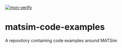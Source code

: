 [![mvn-verify](https://github.com/matsim-org/matsim-code-examples/actions/workflows/mvn-verify.yml/badge.svg?branch=14.x)](https://github.com/matsim-org/matsim-code-examples/actions/workflows/mvn-verify.yml)

# matsim-code-examples
A repository containing code examples around MATSim
